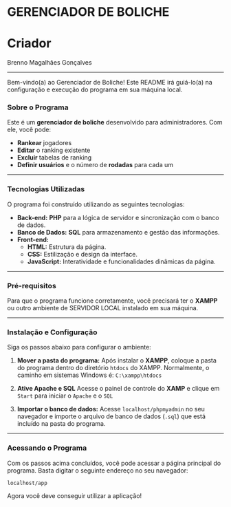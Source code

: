 # GERENCIADOR DE BOLICHE

# Criador
Brenno Magalhães Gonçalves

--- 
Bem-vindo(a) ao Gerenciador de Boliche! Este README irá guiá-lo(a) na configuração e execução do programa em sua máquina local.

### Sobre o Programa

Este é um **gerenciador de boliche** desenvolvido para administradores. Com ele, você pode:

* **Rankear** jogadores
* **Editar** o ranking existente
* **Excluir** tabelas de ranking
* **Definir usuários** e o número de **rodadas** para cada um

---

### Tecnologias Utilizadas

O programa foi construído utilizando as seguintes tecnologias:

* **Back-end:** **PHP** para a lógica de servidor e sincronização com o banco de dados.
* **Banco de Dados:** **SQL** para armazenamento e gestão das informações.
* **Front-end:**
    * **HTML:** Estrutura da página.
    * **CSS:** Estilização e design da interface.
    * **JavaScript:** Interatividade e funcionalidades dinâmicas da página.
---

### Pré-requisitos

Para que o programa funcione corretamente, você precisará ter o **XAMPP** ou outro ambiente de SERVIDOR LOCAL instalado em sua máquina.

---

### Instalação e Configuração

Siga os passos abaixo para configurar o ambiente:

1.  **Mover a pasta do programa:**
    Após instalar o **XAMPP**, coloque a pasta do programa dentro do diretório `htdocs` do XAMPP. Normalmente, o caminho em sistemas Windows é:
    `C:\xampp\htdocs`

2. **Ative Apache e SQL**
    Acesse o painel de controle do **XAMP** e clique em `Start` para iniciar o `Apache` e o `SQL`  

3.  **Importar o banco de dados:**
    Acesse `localhost/phpmyadmin` no seu navegador e importe o arquivo de banco de dados (`.sql`) que está incluído na pasta do programa.

---

### Acessando o Programa

Com os passos acima concluídos, você pode acessar a página principal do programa. Basta digitar o seguinte endereço no seu navegador:

`localhost/app`

Agora você deve conseguir utilizar a aplicação!

